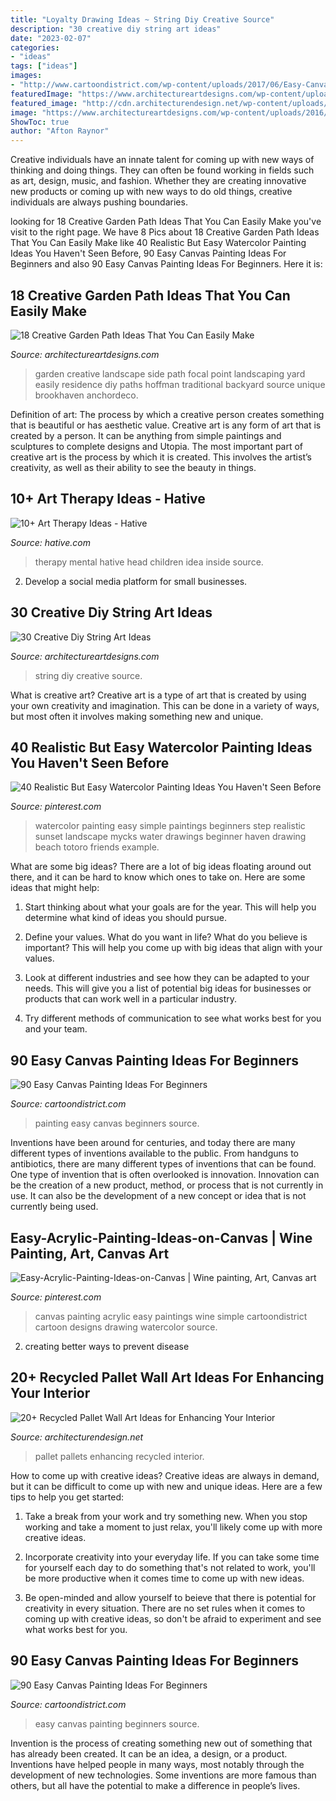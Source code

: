 ```yaml
---
title: "Loyalty Drawing Ideas ~ String Diy Creative Source"
description: "30 creative diy string art ideas"
date: "2023-02-07"
categories:
- "ideas"
tags: ["ideas"]
images:
- "http://www.cartoondistrict.com/wp-content/uploads/2017/06/Easy-Canvas-Painting-Ideas-For-Beginners0201.jpg"
featuredImage: "https://www.architectureartdesigns.com/wp-content/uploads/2016/05/4-26.jpg"
featured_image: "http://cdn.architecturendesign.net/wp-content/uploads/2015/06/AD-Pallet-Wall-Art-19.jpg"
image: "https://www.architectureartdesigns.com/wp-content/uploads/2016/05/4-26.jpg"
ShowToc: true
author: "Afton Raynor"
---
```



Creative individuals have an innate talent for coming up with new ways of thinking and doing things. They can often be found working in fields such as art, design, music, and fashion. Whether they are creating innovative new products or coming up with new ways to do old things, creative individuals are always pushing boundaries.

	

		
looking for 18 Creative Garden Path Ideas That You Can Easily Make you've visit to the right page. We have 8 Pics about 18 Creative Garden Path Ideas That You Can Easily Make like 40 Realistic But Easy Watercolor Painting Ideas You Haven&#039;t Seen Before, 90 Easy Canvas Painting Ideas For Beginners and also 90 Easy Canvas Painting Ideas For Beginners. Here it is:
		
    
## 18 Creative Garden Path Ideas That You Can Easily Make

<img loading=lazy src="https://www.architectureartdesigns.com/wp-content/uploads/2016/05/4-26.jpg" onerror="this.onerror=null;this.src='https://tse2.mm.bing.net/th?id=OIP.70jcyKyf4MNgBuGiyb4-mAHaJ4&amp;pid=15.1';" alt="18 Creative Garden Path Ideas That You Can Easily Make">

_Source: architectureartdesigns.com_

>garden creative landscape side path focal point landscaping yard easily residence diy paths hoffman traditional backyard source unique brookhaven anchordeco. 

	

Definition of art: The process by which a creative person creates something that is beautiful or has aesthetic value.
Creative art is any form of art that is created by a person. It can be anything from simple paintings and sculptures to complete designs and Utopia. The most important part of creative art is the process by which it is created. This involves the artist’s creativity, as well as their ability to see the beauty in things.

    
## 10+ Art Therapy Ideas - Hative

<img loading=lazy src="https://hative.com/wp-content/uploads/2014/05/art-therapy-ideas/7-art-therapy-ideas.jpg" onerror="this.onerror=null;this.src='https://tse1.mm.bing.net/th?id=OIP.wQEH2vgbHV2iGNyH8PIO5AHaKJ&amp;pid=15.1';" alt="10+ Art Therapy Ideas - Hative">

_Source: hative.com_

>therapy mental hative head children idea inside source. 

	

2. Develop a social media platform for small businesses.

    
## 30 Creative Diy String Art Ideas

<img loading=lazy src="https://www.architectureartdesigns.com/wp-content/uploads/2013/08/729-630x840.jpg" onerror="this.onerror=null;this.src='https://tse1.mm.bing.net/th?id=OIP.oREquwXPjxe898rQGqn4TwHaJ4&amp;pid=15.1';" alt="30 Creative Diy String Art Ideas">

_Source: architectureartdesigns.com_

>string diy creative source. 

	

What is creative art?
Creative art is a type of art that is created by using your own creativity and imagination. This can be done in a variety of ways, but most often it involves making something new and unique.

    
## 40 Realistic But Easy Watercolor Painting Ideas You Haven&#039;t Seen Before

<img loading=lazy src="https://i.pinimg.com/736x/d6/2d/88/d62d88fc1b6486cd49d11cc38ba2f3b2.jpg" onerror="this.onerror=null;this.src='https://tse2.mm.bing.net/th?id=OIP.JmBcqHgvhPaAyiizfhsYewHaJ3&amp;pid=15.1';" alt="40 Realistic But Easy Watercolor Painting Ideas You Haven&#039;t Seen Before">

_Source: pinterest.com_

>watercolor painting easy simple paintings beginners step realistic sunset landscape mycks water drawings beginner haven drawing beach totoro friends example. 

	

What are some big ideas?
There are a lot of big ideas floating around out there, and it can be hard to know which ones to take on. Here are some ideas that might help:
1. Start thinking about what your goals are for the year. This will help you determine what kind of ideas you should pursue.

2. Define your values. What do you want in life? What do you believe is important? This will help you come up with big ideas that align with your values.

3. Look at different industries and see how they can be adapted to your needs. This will give you a list of potential big ideas for businesses or products that can work well in a particular industry.

4. Try different methods of communication to see what works best for you and your team.

    
## 90 Easy Canvas Painting Ideas For Beginners

<img loading=lazy src="http://www.cartoondistrict.com/wp-content/uploads/2017/06/Easy-Canvas-Painting-Ideas-For-Beginners0201.jpg" onerror="this.onerror=null;this.src='https://tse2.mm.bing.net/th?id=OIP.hI1Tv4Y6Y5t2unCN60fbQgHaLc&amp;pid=15.1';" alt="90 Easy Canvas Painting Ideas For Beginners">

_Source: cartoondistrict.com_

>painting easy canvas beginners source. 

	

Inventions have been around for centuries, and today there are many different types of inventions available to the public. From handguns to antibiotics, there are many different types of inventions that can be found. One type of invention that is often overlooked is innovation. Innovation can be the creation of a new product, method, or process that is not currently in use. It can also be the development of a new concept or idea that is not currently being used.

    
## Easy-Acrylic-Painting-Ideas-on-Canvas | Wine Painting, Art, Canvas Art

<img loading=lazy src="https://i.pinimg.com/736x/11/49/98/114998b7ddef73eed8f0359e659ea79c.jpg" onerror="this.onerror=null;this.src='https://tse1.mm.bing.net/th?id=OIP.zEHS0-eqwPueaxtaCJJoJQHaOu&amp;pid=15.1';" alt="Easy-Acrylic-Painting-Ideas-on-Canvas | Wine painting, Art, Canvas art">

_Source: pinterest.com_

>canvas painting acrylic easy paintings wine simple cartoondistrict cartoon designs drawing watercolor source. 

	

2. creating better ways to prevent disease 

    
## 20+ Recycled Pallet Wall Art Ideas For Enhancing Your Interior

<img loading=lazy src="http://cdn.architecturendesign.net/wp-content/uploads/2015/06/AD-Pallet-Wall-Art-19.jpg" onerror="this.onerror=null;this.src='https://tse4.mm.bing.net/th?id=OIP.LOr43Hb7t_O9NOj7dAYJ8QHaKd&amp;pid=15.1';" alt="20+ Recycled Pallet Wall Art Ideas for Enhancing Your Interior">

_Source: architecturendesign.net_

>pallet pallets enhancing recycled interior. 

	

How to come up with creative ideas?
Creative ideas are always in demand, but it can be difficult to come up with new and unique ideas. Here are a few tips to help you get started:
1. Take a break from your work and try something new. When you stop working and take a moment to just relax, you'll likely come up with more creative ideas.

2. Incorporate creativity into your everyday life. If you can take some time for yourself each day to do something that's not related to work, you'll be more productive when it comes time to come up with new ideas.

3. Be open-minded and allow yourself to beieve that there is potential for creativity in every situation. There are no set rules when it comes to coming up with creative ideas, so don't be afraid to experiment and see what works best for you.

    
## 90 Easy Canvas Painting Ideas For Beginners

<img loading=lazy src="http://www.cartoondistrict.com/wp-content/uploads/2017/06/Easy-Canvas-Painting-Ideas-For-Beginners21-1.jpg" onerror="this.onerror=null;this.src='https://tse1.mm.bing.net/th?id=OIP.4OkhfQN4teidQ5dAVEC1JwHaJ4&amp;pid=15.1';" alt="90 Easy Canvas Painting Ideas For Beginners">

_Source: cartoondistrict.com_

>easy canvas painting beginners source. 

	

Invention is the process of creating something new out of something that has already been created. It can be an idea, a design, or a product. Inventions have helped people in many ways, most notably through the development of new technologies. Some inventions are more famous than others, but all have the potential to make a difference in people’s lives.

